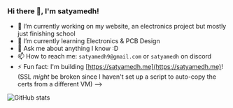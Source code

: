 ### Hi there 👋, I'm satyamedh!

- 🔭 I’m currently working on my website, an electronics project but mostly just finishing school
- 🌱 I’m currently learning Electronics & PCB Design
- 💬 Ask me about anything I know :D
- 📫 How to reach me: `satyamedh9@gmail.com` or `satyamedh` on discord
- ⚡ Fun fact: I'm building [https://satyamedh.me](https://satyamedh.me)! (SSL *might* be broken since I haven't set up a script to auto-copy the certs from a different VM)
-->


![GitHub stats](https://github-readme-stats.vercel.app/api?username=satyamedh&show_icons=true&theme=highcontrast)

